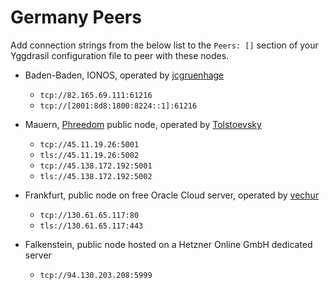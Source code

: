 # Germany Peers

Add connection strings from the below list to the `Peers: []` section of your
Yggdrasil configuration file to peer with these nodes.

* Baden-Baden, IONOS, operated by [jcgruenhage](https://jcg.re/)
  * `tcp://82.165.69.111:61216`
  * `tcp://[2001:8d8:1800:8224::1]:61216`

* Mauern, [Phreedom](https://phreedom.club) public node, operated by [Tolstoevsky](https://rawtext.club/~tolstoevsky)
  * `tcp://45.11.19.26:5001`
  * `tls://45.11.19.26:5002`
  * `tcp://45.138.172.192:5001`
  * `tls://45.138.172.192:5002`

* Frankfurt, public node on free Oracle Cloud server, operated by [vechur](https://mstdn.netwhood.online/@vechur)
  * `tcp://130.61.65.117:80`
  * `tls://130.61.65.117:443`

* Falkenstein, public node hosted on a Hetzner Online GmbH dedicated server
  * `tcp://94.130.203.208:5999`
